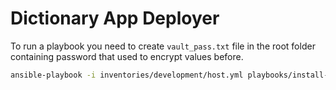 # Dictionary App Deployer

To run a playbook you need to create `vault_pass.txt` file in the root folder containing password that used to encrypt values before.

```bash
ansible-playbook -i inventories/development/host.yml playbooks/install-default.yml --vault-password-file ./vault_pass.txt
```